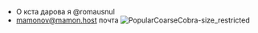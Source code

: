 
- О кста дарова я @romausnul
- mamonov@mamon.host почта
![PopularCoarseCobra-size_restricted](https://user-images.githubusercontent.com/119739400/211404058-2ab84008-d66c-4730-9cc7-9d2e14ada6ff.gif)

<!---
romausnul/romausnul is a ✨ special ✨ repository because its `README.md` (this file) appears on your GitHub profile.
You can click the Preview link to take a look at your changes.
--->
